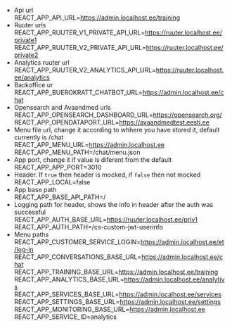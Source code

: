 - Api url  
REACT_APP_API_URL=https://admin.localhost.ee/training
- Ruuter urls  
REACT_APP_RUUTER_V1_PRIVATE_API_URL=https://ruuter.localhost.ee/private1
REACT_APP_RUUTER_V2_PRIVATE_API_URL=https://ruuter.localhost.ee/private2
- Analytics ruuter url  
REACT_APP_RUUTER_V2_ANALYTICS_API_URL=https://ruuter.localhost.ee/analytics
- Backoffice ur  
REACT_APP_BUEROKRATT_CHATBOT_URL=https://admin.localhost.ee/chat
- Opensearch and Avaandmed urls  
REACT_APP_OPENSEARCH_DASHBOARD_URL=https://opensearch.org/
REACT_APP_OPENDATAPORT_URL=https://avaandmedtest.eesti.ee
- Menu file url, change it according to whhere you have stored it, default currently is /chat  
REACT_APP_MENU_URL=https://admin.localhost.ee
REACT_APP_MENU_PATH=/chat/menu.json
- App port, change it if value is diferent from the default  
REACT_APP_APP_PORT=3010
- Header. If `true` then header is mocked, if `false` then not mocked  
REACT_APP_LOCAL=false
- App base path  
REACT_APP_BASE_API_PATH=/
- Logging path for header, shows the info in header after the auth was successful  
REACT_APP_AUTH_BASE_URL=https://ruuter.localhost.ee/priv1
REACT_APP_AUTH_PATH=/cs-custom-jwt-userinfo
- Menu paths  
REACT_APP_CUSTOMER_SERVICE_LOGIN=https://admin.localhost.ee/et/log-in
REACT_APP_CONVERSATIONS_BASE_URL=https://admin.localhost.ee/chat
REACT_APP_TRAINING_BASE_URL=https://admin.localhost.ee/training
REACT_APP_ANALYTICS_BASE_URL=https://admin.localhost.ee/analytivs
REACT_APP_SERVICES_BASE_URL=https://admin.localhost.ee/services
REACT_APP_SETTINGS_BASE_URL=https://admin.localhost.ee/settings
REACT_APP_MONITORING_BASE_URL=https://admin.localhost.ee  
REACT_APP_SERVICE_ID=analytics
